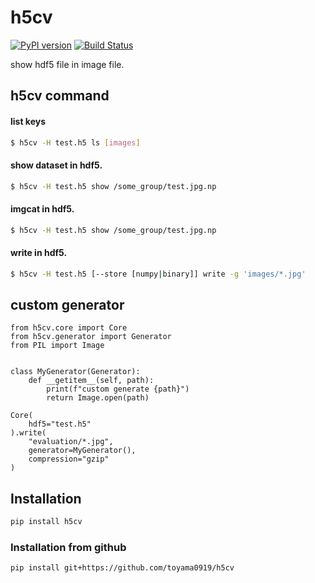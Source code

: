 # h5cv

[![PyPI version](https://badge.fury.io/py/h5cv.svg)](https://badge.fury.io/py/h5cv)
[![Build Status](https://secure.travis-ci.org/toyama0919/h5cv.png?branch=master)](http://travis-ci.org/toyama0919/h5cv)

show hdf5 file in image file.


## h5cv command

#### list keys

```bash
$ h5cv -H test.h5 ls [images]
```

#### show dataset in hdf5.

```bash
$ h5cv -H test.h5 show /some_group/test.jpg.np
```

#### imgcat in hdf5.

```bash
$ h5cv -H test.h5 show /some_group/test.jpg.np
```

#### write in hdf5.

```bash
$ h5cv -H test.h5 [--store [numpy|binary]] write -g 'images/*.jpg'
```

## custom generator

```
from h5cv.core import Core
from h5cv.generator import Generator
from PIL import Image


class MyGenerator(Generator):
    def __getitem__(self, path):
        print(f"custom generate {path}")
        return Image.open(path)

Core(
    hdf5="test.h5"
).write(
    "evaluation/*.jpg",
    generator=MyGenerator(),
    compression="gzip"
)
```


## Installation

```sh
pip install h5cv
```

### Installation from github

```sh
pip install git+https://github.com/toyama0919/h5cv
```
